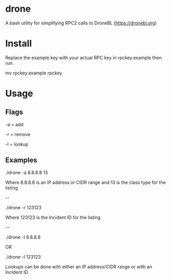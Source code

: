 # drone
A bash utility for simplifying RPC2 calls to DroneBL (https://dronebl.org)

# Install
Replace the example key with your actual RPC key in rpckey.example then run:

mv rpckey.example rpckey

# Usage

## Flags

-a = add

-r = remove

-l = lookup

## Examples

./drone -a 8.8.8.8 13

Where 8.8.8.8 is an IP address or CIDR range and 13 is the class type for the listing

--

./drone -r 123123

Where 123123 is the Incident ID for the listing

--

./drone -l 8.8.8.8

OR

./drone -l 123123

Lookups can be done with either an IP address/CIDR range or with an Incident ID
